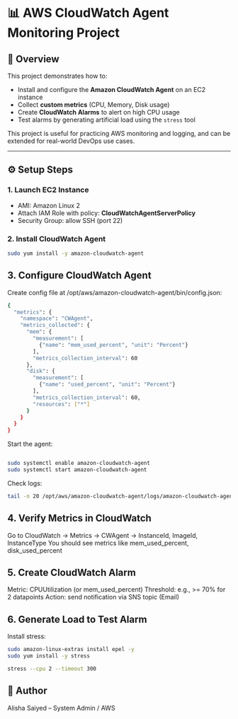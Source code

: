 # 📊 AWS CloudWatch Agent Monitoring Project

## 📌 Overview
This project demonstrates how to:
- Install and configure the **Amazon CloudWatch Agent** on an EC2 instance  
- Collect **custom metrics** (CPU, Memory, Disk usage)  
- Create **CloudWatch Alarms** to alert on high CPU usage  
- Test alarms by generating artificial load using the `stress` tool  

This project is useful for practicing AWS monitoring and logging, and can be extended for real-world DevOps use cases.

---

## ⚙️ Setup Steps

### 1. Launch EC2 Instance
- AMI: Amazon Linux 2  
- Attach IAM Role with policy: **CloudWatchAgentServerPolicy**  
- Security Group: allow SSH (port 22)  

### 2. Install CloudWatch Agent
```bash
sudo yum install -y amazon-cloudwatch-agent
```
## 3. Configure CloudWatch Agent

Create config file at /opt/aws/amazon-cloudwatch-agent/bin/config.json:
```bash
{
  "metrics": {
    "namespace": "CWAgent",
    "metrics_collected": {
      "mem": {
        "measurement": [
          {"name": "mem_used_percent", "unit": "Percent"}
        ],
        "metrics_collection_interval": 60
      },
      "disk": {
        "measurement": [
          {"name": "used_percent", "unit": "Percent"}
        ],
        "metrics_collection_interval": 60,
        "resources": ["*"]
      }
    }
  }
}
```
Start the agent:
```bash

sudo systemctl enable amazon-cloudwatch-agent
sudo systemctl start amazon-cloudwatch-agent
```

Check logs:
```bash
tail -n 20 /opt/aws/amazon-cloudwatch-agent/logs/amazon-cloudwatch-agent.log
```

## 4. Verify Metrics in CloudWatch

Go to CloudWatch → Metrics → CWAgent → InstanceId, ImageId, InstanceType
You should see metrics like mem_used_percent, disk_used_percent

## 5. Create CloudWatch Alarm

Metric: CPUUtilization (or mem_used_percent)
Threshold: e.g., >= 70% for 2 datapoints
Action: send notification via SNS topic (Email)

## 6. Generate Load to Test Alarm

Install stress:
```bash
sudo amazon-linux-extras install epel -y
sudo yum install -y stress

stress --cpu 2 --timeout 300

```

## 🙌 Author

Alisha Saiyed – System Admin / AWS
